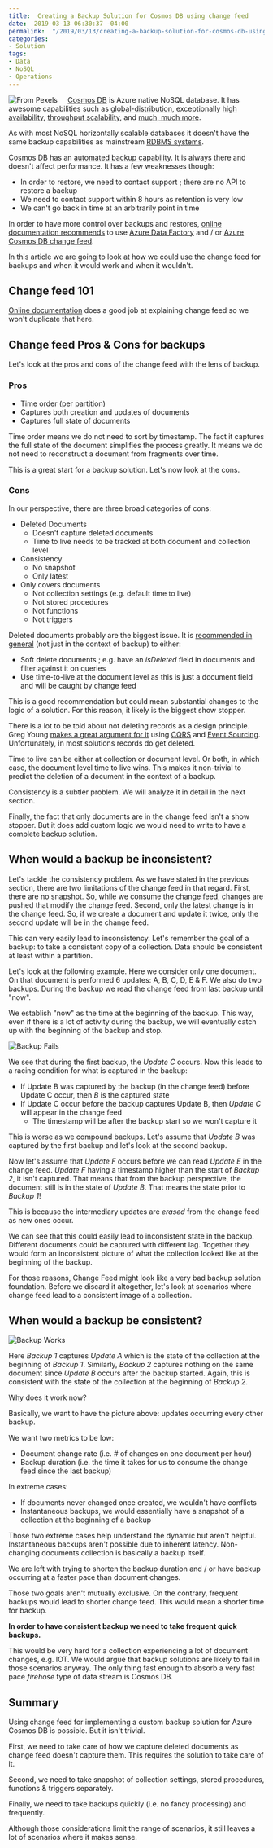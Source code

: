 ```yaml
---
title:  Creating a Backup Solution for Cosmos DB using change feed
date:  2019-03-13 06:30:37 -04:00
permalink:  "/2019/03/13/creating-a-backup-solution-for-cosmos-db-using-change-feed/"
categories:
- Solution
tags:
- Data
- NoSQL
- Operations
---
```

<img style="float:left;padding-right:20px;" title="From Pexels" src="/assets/2019/3/creating-a-backup-solution-for-cosmos-db-using-change-feed/analog-audio-backup-170290-e1545319364100.jpg" />

<a href="https://vincentlauzon.com/?s=cosmos+db">Cosmos DB</a> is Azure native NoSQL database.  It has awesome capabilities such as <a href="https://docs.microsoft.com/en-ca/azure/cosmos-db/distribute-data-globally">global-distribution</a>, exceptionally <a href="https://docs.microsoft.com/en-ca/azure/cosmos-db/high-availability">high availability</a>, <a href="https://docs.microsoft.com/en-ca/azure/cosmos-db/scaling-throughput">throughput scalability</a>, and <a href="https://docs.microsoft.com/en-ca/azure/cosmos-db/introduction">much, much more</a>.

As with most NoSQL horizontally scalable databases it doesn't have the same backup capabilities as mainstream <a href="https://en.wikipedia.org/wiki/Relational_database_management_system">RDBMS systems</a>.

Cosmos DB has an <a href="https://docs.microsoft.com/en-ca/azure/cosmos-db/online-backup-and-restore">automated backup capability</a>.  It is always there and doesn't affect performance.  It has a few weaknesses though:

<ul>
<li>In order to restore, we need to contact support ; there are no API to restore a backup</li>
<li>We need to contact support within 8 hours as retention is very low</li>
<li>We can't go back in time at an arbitrarily point in time</li>
</ul>

In order to have more control over backups and restores, <a href="https://docs.microsoft.com/en-ca/azure/cosmos-db/online-backup-and-restore#options-to-manage-your-own-backups">online documentation recommends</a> to use <a href="https://docs.microsoft.com/en-ca/azure/data-factory/connector-azure-cosmos-db">Azure Data Factory</a> and / or <a href="https://docs.microsoft.com/en-ca/azure/cosmos-db/change-feed">Azure Cosmos DB change feed</a>.

In this article we are going to look at how we could use the change feed for backups and when it would work and when it wouldn't.

<h2>Change feed 101</h2>

<a href="https://docs.microsoft.com/en-us/azure/cosmos-db/change-feed">Online documentation</a> does a good job at explaining change feed so we won't duplicate that here.

<h2>Change feed Pros &amp; Cons for backups</h2>

Let's look at the pros and cons of the change feed with the lens of backup.

<h3>Pros</h3>

<ul>
<li>Time order (per partition)</li>
<li>Captures both creation and updates of documents</li>
<li>Captures full state of documents</li>
</ul>

Time order means we do not need to sort by timestamp.  The fact it captures the full state of the document simplifies the process greatly.  It means we do not need to reconstruct a document from fragments over time.

This is a great start for a backup solution.  Let's now look at the cons.

<h3>Cons</h3>

In our perspective, there are three broad categories of cons:

<ul>
<li>Deleted Documents

<ul>
<li>Doesn't capture deleted documents</li>
<li>Time to live needs to be tracked at both document and collection level</li>
</ul></li>
<li>Consistency

<ul>
<li>No snapshot</li>
<li>Only latest</li>
</ul></li>
<li>Only covers documents

<ul>
<li>Not collection settings (e.g. default time to live)</li>
<li>Not stored procedures</li>
<li>Not functions</li>
<li>Not triggers</li>
</ul></li>
</ul>

Deleted documents probably are the biggest issue.  It is <a href="https://docs.microsoft.com/en-us/azure/cosmos-db/change-feed#change-feed-and-different-operations">recommended in general</a> (not just in the context of backup) to either:

<ul>
<li>Soft delete documents ; e.g. have an <em>isDeleted</em> field in documents and filter against it on queries</li>
<li>Use time-to-live at the document level as this is just a document field and will be caught by change feed</li>
</ul>

This is a good recommendation but could mean substantial changes to the logic of a solution.  For this reason, it likely is the biggest show stopper.

There is a lot to be told about not deleting records as a design principle.  Greg Young <a href="https://www.youtube.com/watch?v=JHGkaShoyNs">makes a great argument for it</a> using <a href="https://martinfowler.com/bliki/CQRS.html">CQRS</a> and <a href="https://martinfowler.com/eaaDev/EventSourcing.html">Event Sourcing</a>.  Unfortunately, in most solutions records do get deleted.

Time to live can be either at collection or document level.  Or both, in which case, the document level time to live wins.  This makes it non-trivial to predict the deletion of a document in the context of a backup.

Consistency is a subtler problem.  We will analyze it in detail in the next section.

Finally, the fact that only documents are in the change feed isn't a show stopper.  But it does add custom logic we would need to write to have a complete backup solution.

<h2>When would a backup be inconsistent?</h2>

Let's tackle the consistency problem.  As we have stated in the previous section, there are two limitations of the change feed in that regard.  First, there are no snapshot.  So, while we consume the change feed, changes are pushed that modify the change feed.  Second, only the latest change is in the change feed.  So, if we create a document and update it twice, only the second update will be in the change feed.

This can very easily lead to inconsistency.  Let's remember the goal of a backup:  to take a consistent copy of a collection.  Data should be consistent at least within a partition.

Let's look at the following example.  Here we consider only one document.  On that document is performed 6 updates:  A, B, C, D, E &amp; F.  We also do two backups.  During the backup we read the change feed from last backup until "now".

We establish "now" as the time at the beginning of the backup.  This way, even if there is a lot of activity during the backup, we will eventually catch up with the beginning of the backup and stop.

<img src="/assets/2019/3/creating-a-backup-solution-for-cosmos-db-using-change-feed/Backup-Fails.png" alt="Backup Fails" />

We see that during the first backup, the <em>Update C</em> occurs.  Now this leads to a racing condition for what is captured in the backup:

<ul>
<li>If Update B was captured by the backup (in the change feed) before Update C occur, then <em>B</em> is the captured state</li>
<li>If Update C occur before the backup captures Update B, then <em>Update C</em> will appear in the change feed

<ul>
<li>The timestamp will be after the backup start so we won't capture it</li>
</ul></li>
</ul>

This is worse as we compound backups.  Let's assume that <em>Update B</em> was captured by the first backup and let's look at the second backup.

Now let's assume that <em>Update F</em> occurs before we can read <em>Update E</em> in the change feed.  <em>Update F</em> having a timestamp higher than the start of <em>Backup 2</em>, it isn't captured.  That means that from the backup perspective, the document still is in the state of <em>Update B</em>.  That means the state prior to <em>Backup 1</em>!

This is because the intermediary updates are <em>erased</em> from the change feed as new ones occur.

We can see that this could easily lead to inconsistent state in the backup.  Different documents could be captured with different lag.  Together they would form an inconsistent picture of what the collection looked like at the beginning of the backup.

For those reasons, Change Feed might look like a very bad backup solution foundation.  Before we discard it altogether, let's look at scenarios where change feed lead to a consistent image of a collection.

<h2>When would a backup be consistent?</h2>

<img src="/assets/2019/3/creating-a-backup-solution-for-cosmos-db-using-change-feed/Backup-works-1.png" alt="Backup Works" />

Here <em>Backup 1</em> captures <em>Update A</em> which is the state of the collection at the beginning of <em>Backup 1</em>.  Similarly, <em>Backup 2</em> captures nothing on the same document since <em>Update B</em> occurs after the backup started.  Again, this is consistent with the state of the collection at the beginning of <em>Backup 2</em>.

Why does it work now?

Basically, we want to have the picture above:  updates occurring every other backup.

We want two metrics to be low:

<ul>
<li>Document change rate (i.e. # of changes on one document per hour)</li>
<li>Backup duration (i.e. the time it takes for us to consume the change feed since the last backup)</li>
</ul>

In extreme cases:

<ul>
<li>If documents never changed once created, we wouldn't have conflicts</li>
<li>Instantaneous backups, we would essentially have a snapshot of a collection at the beginning of a backup</li>
</ul>

Those two extreme cases help understand the dynamic but aren't helpful.  Instantaneous backups aren't possible due to inherent latency.  Non-changing documents collection is basically a backup itself.

We are left with trying to shorten the backup duration and / or have backup occurring at a faster pace than document changes.

Those two goals aren't mutually exclusive.  On the contrary, frequent backups would lead to shorter change feed.  This would mean a shorter time for backup.

<strong>In order to have consistent backup we need to take frequent quick backups.</strong>

This would be very hard for a collection experiencing a lot of document changes, e.g. IOT.  We would argue that backup solutions are likely to fail in those scenarios anyway.  The only thing fast enough to absorb a very fast pace <em>firehose</em> type of data stream is Cosmos DB.

<h2>Summary</h2>

Using change feed for implementing a custom backup solution for Azure Cosmos DB is possible.  But it isn't trivial.

First, we need to take care of how we capture deleted documents as change feed doesn't capture them.  This requires the solution to take care of it.

Second, we need to take snapshot of collection settings, stored procedures, functions &amp; triggers separately.

Finally, we need to take backups quickly (i.e. no fancy processing) and frequently.

Although those considerations limit the range of scenarios, it still leaves a lot of scenarios where it makes sense.